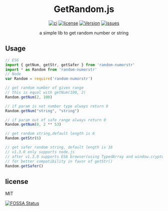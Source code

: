 <h1 align="center">GetRandom.js</h1>

<p align="center">
    <a href="https://www.travis-ci.org/isLishude/get-random"><img src="https://www.travis-ci.org/isLishude/get-random.svg?branch=master" alt="ci"></a>
    <a href="https://app.fossa.io/projects/git%2Bgithub.com%2FisLishude%2Fget-random?ref=badge_shield"><img src="https://app.fossa.io/api/projects/git%2Bgithub.com%2FisLishude%2Fget-random.svg?type=shield" alt="license"></a>
    <a href="https://www.npmjs.com/package/random-numorstr"><img src="https://img.shields.io/npm/v/random-numorstr.svg" alt="Version"></a>
    <a href="https://github.com/isLishude/get-random/issues"><img src="https://img.shields.io/github/issues/islishude/get-random.svg" alt="issues"></a>
    <br/>
</p>


<p align="center">a simple lib to get random number or string</p>

## Usage

```js
// ES6
import { getNum, getStr, getSafer } from 'random-numorstr'
import * as Random from 'random-numorstr'
// Node
var Random = require('random-numorstr')

// get random number of given range
// this is equal with getNum(100, 2)
Random.getNum(2, 100)

// if param is not number type always return 0
Random.getNum("string", "string")

// if param out of safe range always return 0
Random.getNum(0, 2 ** 53)

// get random string,default length is 6
Random.getStr(6)

// get safer random string, default length is 16
// v1.3.0 only supports node.js
// after v1.3.0 supports ES6 browser(using TypedArray and window.crypto)
// for better compatibility in favor of getStr()
Random.getSafer()
```

## license
MIT

[![FOSSA Status](https://app.fossa.io/api/projects/git%2Bgithub.com%2FisLishude%2Fget-random.svg?type=large)](https://app.fossa.io/projects/git%2Bgithub.com%2FisLishude%2Fget-random?ref=badge_large)